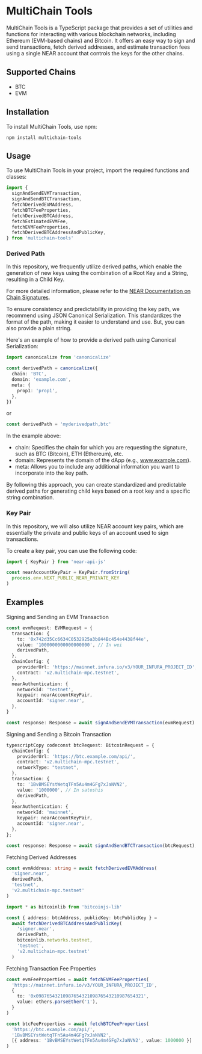# MultiChain Tools

MultiChain Tools is a TypeScript package that provides a set of utilities and functions for interacting with various blockchain networks, including Ethereum (EVM-based chains) and Bitcoin. It offers an easy way to sign and send transactions, fetch derived addresses, and estimate transaction fees using a single NEAR account that controls the keys for the other chains.

## Supported Chains

- BTC
- EVM

## Installation

To install MultiChain Tools, use npm:

    npm install multichain-tools

## Usage

To use MultiChain Tools in your project, import the required functions and classes:

```typescript
import {
  signAndSendEVMTransaction,
  signAndSendBTCTransaction,
  fetchDerivedEVMAddress,
  fetchBTCFeeProperties,
  fetchDerivedBTCAddress,
  fetchEstimatedEVMFee,
  fetchEVMFeeProperties,
  fetchDerivedBTCAddressAndPublicKey,
} from 'multichain-tools'
```

### Derived Path

In this repository, we frequently utilize derived paths, which enable the generation of new keys using the combination of a Root Key and a String, resulting in a Child Key.

For more detailed information, please refer to the [NEAR Documentation on Chain Signatures](https://docs.near.org/concepts/abstraction/chain-signatures#derivation-paths-one-account-multiple-chains).

To ensure consistency and predictability in providing the key path, we recommend using JSON Canonical Serialization. This standardizes the format of the path, making it easier to understand and use. But, you can also provide a plain string.

Here's an example of how to provide a derived path using Canonical Serialization:

```typescript
import canonicalize from 'canonicalize'

const derivedPath = canonicalize({
  chain: 'BTC',
  domain: 'example.com',
  meta: {
    prop1: 'prop1',
  },
})
```

or

```typescript
const derivedPath = 'myderivedpath,btc'
```

In the example above:

- chain: Specifies the chain for which you are requesting the signature, such as BTC (Bitcoin), ETH (Ethereum), etc.
- domain: Represents the domain of the dApp (e.g., www.example.com).
- meta: Allows you to include any additional information you want to incorporate into the key path.

By following this approach, you can create standardized and predictable derived paths for generating child keys based on a root key and a specific string combination.

### Key Pair

In this repository, we will also utilize NEAR account key pairs, which are essentially the private and public keys of an account used to sign transactions.

To create a key pair, you can use the following code:

```typescript
import { KeyPair } from 'near-api-js'

const nearAccountKeyPair = KeyPair.fromString(
  process.env.NEXT_PUBLIC_NEAR_PRIVATE_KEY
)
```

## Examples

Signing and Sending an EVM Transaction

```typescript
const evmRequest: EVMRequest = {
  transaction: {
    to: '0x742d35Cc6634C0532925a3b844Bc454e4438f44e',
    value: '1000000000000000000', // In wei
    derivedPath,
  },
  chainConfig: {
    providerUrl: 'https://mainnet.infura.io/v3/YOUR_INFURA_PROJECT_ID',
    contract: 'v2.multichain-mpc.testnet',
  },
  nearAuthentication: {
    networkId: 'testnet',
    keypair: nearAccountKeyPair,
    accountId: 'signer.near',
  },
}

const response: Response = await signAndSendEVMTransaction(evmRequest)
```

Signing and Sending a Bitcoin Transaction

```typescript
typescriptCopy codeconst btcRequest: BitcoinRequest = {
  chainConfig: {
    providerUrl: 'https://btc.example.com/api/',
    contract: 'v2.multichain-mpc.testnet',
    networkType: "testnet",
  },
  transaction: {
    to: '1BvBMSEYstWetqTFn5Au4m4GFg7xJaNVN2',
    value: '1000000', // In satoshis
    derivedPath,
  },
  nearAuthentication: {
    networkId: 'mainnet',
    keypair: nearAccountKeyPair,
    accountId: 'signer.near',
  },
};

const response: Response = await signAndSendBTCTransaction(btcRequest);
```

Fetching Derived Addresses

```typescript
const evmAddress: string = await fetchDerivedEVMAddress(
  'signer.near',
  derivedPath,
  'testnet',
  'v2.multichain-mpc.testnet'
)

import * as bitcoinlib from 'bitcoinjs-lib'

const { address: btcAddress, publicKey: btcPublicKey } =
  await fetchDerivedBTCAddressAndPublicKey(
    'signer.near',
    derivedPath,
    bitcoinlib.networks.testnet,
    'testnet',
    'v2.multichain-mpc.testnet'
  )
```

Fetching Transaction Fee Properties

```typescript
const evmFeeProperties = await fetchEVMFeeProperties(
  'https://mainnet.infura.io/v3/YOUR_INFURA_PROJECT_ID',
  {
    to: '0x0987654321098765432109876543210987654321',
    value: ethers.parseEther('1'),
  }
)

const btcFeeProperties = await fetchBTCFeeProperties(
  'https://btc.example.com/api/',
  '1BvBMSEYstWetqTFn5Au4m4GFg7xJaNVN2',
  [{ address: '1BvBMSEYstWetqTFn5Au4m4GFg7xJaNVN2', value: 1000000 }]
)
```

